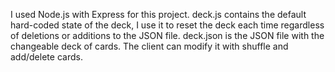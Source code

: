 I used Node.js with Express for this project.
deck.js contains the default hard-coded state of the deck, I use it to reset the deck each time regardless of deletions or additions to the JSON file.
deck.json is the JSON file with the changeable deck of cards. The client can modify it with shuffle and add/delete cards.

